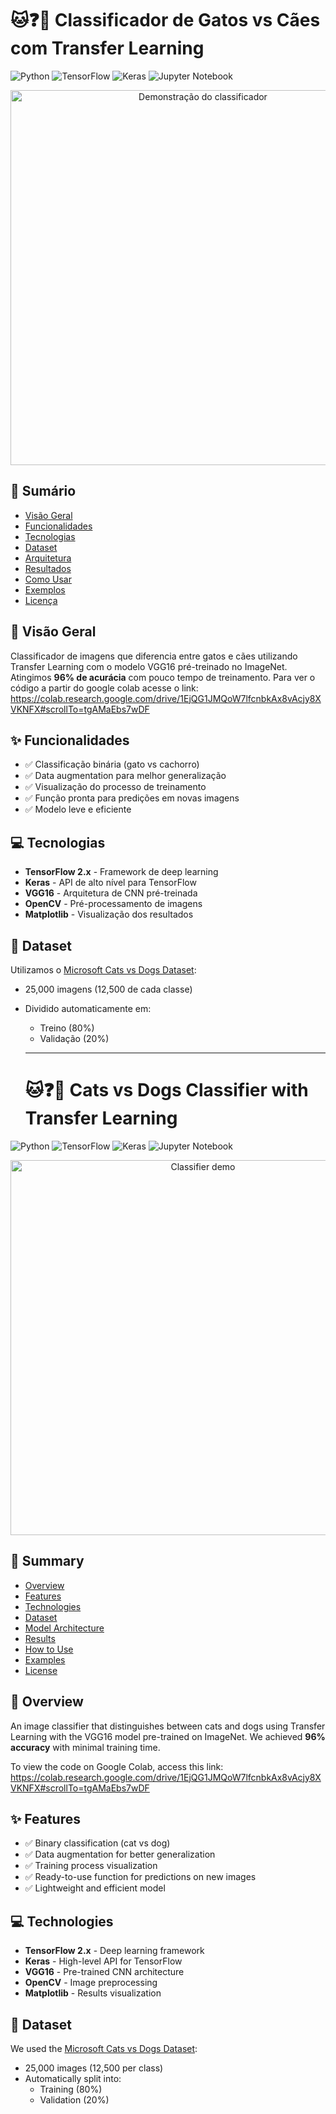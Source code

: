 # 🐱❓🐶 Classificador de Gatos vs Cães com Transfer Learning

![Python](https://img.shields.io/badge/python-3670A0?style=for-the-badge&logo=python&logoColor=ffdd54)
![TensorFlow](https://img.shields.io/badge/TensorFlow-%23FF6F00.svg?style=for-the-badge&logo=TensorFlow&logoColor=white)
![Keras](https://img.shields.io/badge/Keras-%23D00000.svg?style=for-the-badge&logo=Keras&logoColor=white)
![Jupyter Notebook](https://img.shields.io/badge/jupyter-%23FA0F00.svg?style=for-the-badge&logo=jupyter&logoColor=white)

<div align="center">
  <img src="https://github.com/yourusername/cats-vs-dogs-transfer-learning/raw/main/images/demo.gif" width="600" alt="Demonstração do classificador">
</div>

## 📝 Sumário
- [Visão Geral](#-visão-geral)
- [Funcionalidades](#-funcionalidades)
- [Tecnologias](#-tecnologias)
- [Dataset](#-dataset)
- [Arquitetura](#-arquitetura-do-modelo)
- [Resultados](#-resultados)
- [Como Usar](#-como-usar)
- [Exemplos](#-exemplos)
- [Licença](#-licença)

## 🌟 Visão Geral
Classificador de imagens que diferencia entre gatos e cães utilizando Transfer Learning com o modelo VGG16 pré-treinado no ImageNet. Atingimos **96% de acurácia** com pouco tempo de treinamento.
Para ver o código a partir do google colab acesse o link: https://colab.research.google.com/drive/1EjQG1JMQoW7lfcnbkAx8vAcjy8XVKNFX#scrollTo=tgAMaEbs7wDF

## ✨ Funcionalidades
- ✅ Classificação binária (gato vs cachorro)
- ✅ Data augmentation para melhor generalização
- ✅ Visualização do processo de treinamento
- ✅ Função pronta para predições em novas imagens
- ✅ Modelo leve e eficiente

## 💻 Tecnologias
- **TensorFlow 2.x** - Framework de deep learning
- **Keras** - API de alto nível para TensorFlow
- **VGG16** - Arquitetura de CNN pré-treinada
- **OpenCV** - Pré-processamento de imagens
- **Matplotlib** - Visualização dos resultados

## 📁 Dataset
Utilizamos o [Microsoft Cats vs Dogs Dataset](https://www.microsoft.com/en-us/download/details.aspx?id=54765):
- 25,000 imagens (12,500 de cada classe)
- Dividido automaticamente em:
  - Treino (80%)
  - Validação (20%)

  _ _ _ _ _ _ _

  # 🐱❓🐶 Cats vs Dogs Classifier with Transfer Learning  

![Python](https://img.shields.io/badge/python-3670A0?style=for-the-badge&logo=python&logoColor=ffdd54)
![TensorFlow](https://img.shields.io/badge/TensorFlow-%23FF6F00.svg?style=for-the-badge&logo=TensorFlow&logoColor=white)
![Keras](https://img.shields.io/badge/Keras-%23D00000.svg?style=for-the-badge&logo=Keras&logoColor=white)
![Jupyter Notebook](https://img.shields.io/badge/jupyter-%23FA0F00.svg?style=for-the-badge&logo=jupyter&logoColor=white)

<div align="center">
  <img src="https://github.com/yourusername/cats-vs-dogs-transfer-learning/raw/main/images/demo.gif" width="600" alt="Classifier demo">
</div>

## 📝 Summary
- [Overview](#-overview)
- [Features](#-features)
- [Technologies](#-technologies)
- [Dataset](#-dataset)
- [Model Architecture](#-model-architecture)
- [Results](#-results)
- [How to Use](#-how-to-use)
- [Examples](#-examples)
- [License](#-license)

## 🌟 Overview
An image classifier that distinguishes between cats and dogs using Transfer Learning with the VGG16 model pre-trained on ImageNet. We achieved **96% accuracy** with minimal training time.

To view the code on Google Colab, access this link:  
https://colab.research.google.com/drive/1EjQG1JMQoW7lfcnbkAx8vAcjy8XVKNFX#scrollTo=tgAMaEbs7wDF

## ✨ Features
- ✅ Binary classification (cat vs dog)
- ✅ Data augmentation for better generalization
- ✅ Training process visualization
- ✅ Ready-to-use function for predictions on new images
- ✅ Lightweight and efficient model

## 💻 Technologies
- **TensorFlow 2.x** - Deep learning framework
- **Keras** - High-level API for TensorFlow
- **VGG16** - Pre-trained CNN architecture
- **OpenCV** - Image preprocessing
- **Matplotlib** - Results visualization

## 📁 Dataset
We used the [Microsoft Cats vs Dogs Dataset](https://www.microsoft.com/en-us/download/details.aspx?id=54765):
- 25,000 images (12,500 per class)
- Automatically split into:
  - Training (80%)
  - Validation (20%)

